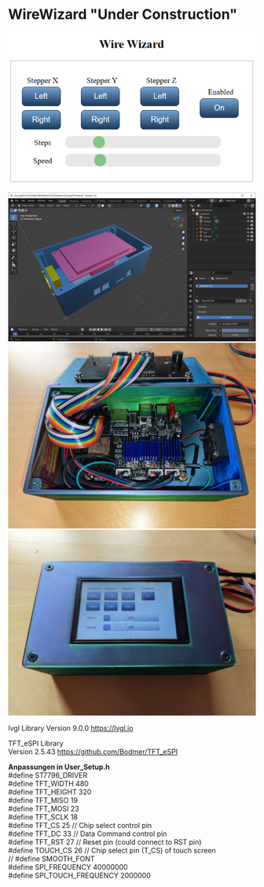 # WireWizard "Under Construction"

 ![WebInterface](images/WebInterface.png "WebInterface")

 ![](images/HousingBlender.png)
 ![](images/Housing3DPrint1.jpg)
 ![](images/Housing3DPrint2.jpg)

lvgl Library
  Version 9.0.0
  https://lvgl.io
  
TFT_eSPI Library  
  Version 2.5.43
  https://github.com/Bodmer/TFT_eSPI
  
  **Anpassungen in User_Setup.h**  
  #define ST7796_DRIVER  
  #define TFT_WIDTH  480  
  #define TFT_HEIGHT 320  
  #define TFT_MISO 19  
  #define TFT_MOSI 23  
  #define TFT_SCLK 18  
  #define TFT_CS   25  // Chip select control pin   
  #define TFT_DC   33  // Data Command control pin  
  #define TFT_RST  27  // Reset pin (could connect to RST pin)  
  #define TOUCH_CS 26     // Chip select pin (T_CS) of touch screen  
  // #define SMOOTH_FONT  
  #define SPI_FREQUENCY  40000000  
  #define SPI_TOUCH_FREQUENCY  2000000  

